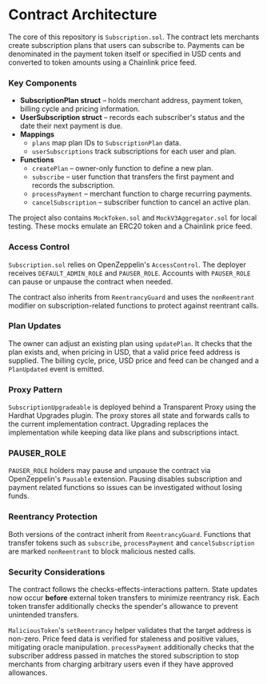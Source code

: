 # Contract Architecture

The core of this repository is `Subscription.sol`. The contract lets merchants create subscription plans that users can subscribe to. Payments can be denominated in the payment token itself or specified in USD cents and converted to token amounts using a Chainlink price feed.

### Key Components

- **SubscriptionPlan struct** – holds merchant address, payment token, billing cycle and pricing information.
- **UserSubscription struct** – records each subscriber's status and the date their next payment is due.
- **Mappings**
  - `plans` map plan IDs to `SubscriptionPlan` data.
  - `userSubscriptions` track subscriptions for each user and plan.
- **Functions**
  - `createPlan` – owner-only function to define a new plan.
  - `subscribe` – user function that transfers the first payment and records the subscription.
  - `processPayment` – merchant function to charge recurring payments.
  - `cancelSubscription` – subscriber function to cancel an active plan.

The project also contains `MockToken.sol` and `MockV3Aggregator.sol` for local testing. These mocks emulate an ERC20 token and a Chainlink price feed.

### Access Control

`Subscription.sol` relies on OpenZeppelin's `AccessControl`. The deployer
receives `DEFAULT_ADMIN_ROLE` and `PAUSER_ROLE`. Accounts with `PAUSER_ROLE`
can pause or unpause the contract when needed.

The contract also inherits from `ReentrancyGuard` and uses the `nonReentrant`
modifier on subscription-related functions to protect against reentrant calls.

### Plan Updates

The owner can adjust an existing plan using `updatePlan`. It checks that the plan exists and, when pricing in USD, that a valid price feed address is supplied. The billing cycle, price, USD price and feed can be changed and a `PlanUpdated` event is emitted.

### Proxy Pattern

`SubscriptionUpgradeable` is deployed behind a Transparent Proxy using the Hardhat Upgrades plugin. The proxy stores all state and forwards calls to the current implementation contract. Upgrading replaces the implementation while keeping data like plans and subscriptions intact.

### PAUSER_ROLE

`PAUSER_ROLE` holders may pause and unpause the contract via OpenZeppelin's `Pausable` extension. Pausing disables subscription and payment related functions so issues can be investigated without losing funds.

### Reentrancy Protection

Both versions of the contract inherit from `ReentrancyGuard`. Functions that transfer tokens such as `subscribe`, `processPayment` and `cancelSubscription` are marked `nonReentrant` to block malicious nested calls.
### Security Considerations

The contract follows the checks-effects-interactions pattern. State updates now occur **before** external token transfers to minimize reentrancy risk. Each token transfer additionally checks the spender's allowance to prevent unintended transfers.

`MaliciousToken`'s `setReentrancy` helper validates that the target address is non-zero. Price feed data is verified for staleness and positive values, mitigating oracle manipulation.
`processPayment` additionally checks that the subscriber address passed in
matches the stored subscription to stop merchants from charging arbitrary
users even if they have approved allowances.
